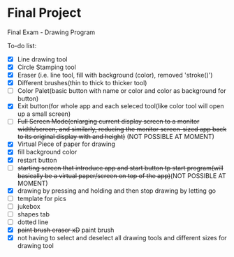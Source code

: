 # Final Project
Final Exam - Drawing Program


To-do list:
 - [x] Line drawing tool
 - [x] Circle Stamping tool
 - [x] Eraser (i.e. line tool, fill with background (color), removed 'stroke()')
 - [x] Different brushes(thin to thick to thicker tool)
 - [ ] Color Palet(basic button with name or color and color as background for button)
 - [x] Exit button(for whole app and each seleced tool(like color tool will open up a small screen)
 - [ ] <del>Full Screen Mode(enlarging current display screen to a monitor width/screen, and similarly, reducing the monitor screen-sized app back to its original display with and height)</del> (NOT POSSIBLE AT MOMENT)
 - [x] Virtual Piece of paper for drawing
 - [x] fill background color
 - [x] restart button
 - [ ] <del>starting screen that introduce app and start button tp start program(will basically be a virtual paper/screen on top of the app)</del>(NOT POSSIBLE AT MOMENT)
 - [x] drawing by pressing and holding and then stop drawing by letting go
 - [ ] template for pics
 - [ ] jukebox
 - [ ] shapes tab
 - [ ] dotted line 
 - [x] <del>paint brush eraser xD</del> paint brush
 - [x] not having to select and deselect all drawing tools and different sizes for drawing tool
